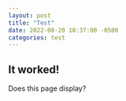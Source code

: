 ```yaml
---
layout: post
title: "Test"
date: 2022-08-20 10:37:00 -0500
categories: test
---
```

## It worked!

Does this page display?